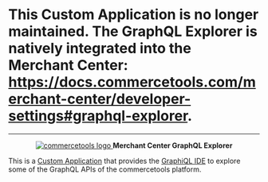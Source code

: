 # This Custom Application is no longer maintained. The GraphQL Explorer is natively integrated into the Merchant Center: https://docs.commercetools.com/merchant-center/developer-settings#graphql-explorer.

---

<p align="center">
  <a href="https://commercetools.com/">
    <img alt="commercetools logo" src="https://unpkg.com/@commercetools-frontend/assets/logos/commercetools_primary-logo_horizontal_RGB.png">
  </a>
  <b>Merchant Center GraphQL Explorer</b>
</p>

This is a [Custom Application](https://docs.commercetools.com/custom-applications) that provides the [GraphiQL IDE](https://github.com/graphql/graphiql/blob/master/packages/graphiql/README.md) to explore some of the GraphQL APIs of the commercetools platform.
